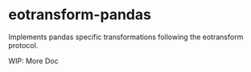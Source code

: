# eotransform-pandas

Implements pandas specific transformations following the eotransform protocol.

WIP: More Doc